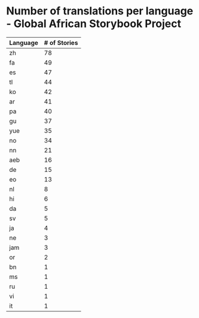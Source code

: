 # Number of translations per language - Global African Storybook Project

Language | # of Stories
-------- | ------------
zh | 78
fa | 49
es | 47
tl | 44
ko | 42
ar | 41
pa | 40
gu | 37
yue | 35
no | 34
nn | 21
aeb | 16
de | 15
eo | 13
nl | 8
hi | 6
da | 5
sv | 5
ja | 4
ne | 3
jam | 3
or | 2
bn | 1
ms | 1
ru | 1
vi | 1
it | 1
